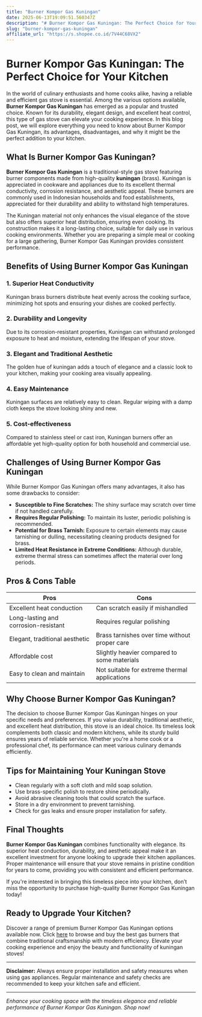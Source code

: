 ```yaml
---
title: "Burner Kompor Gas Kuningan"
date: 2025-06-13T19:09:51.560347Z
description: "# Burner Kompor Gas Kuningan: The Perfect Choice for Your Kitchen ..."
slug: "burner-kompor-gas-kuningan"
affiliate_url: "https://s.shopee.co.id/7V44C68VX2"
---
```

# Burner Kompor Gas Kuningan: The Perfect Choice for Your Kitchen 

In the world of culinary enthusiasts and home cooks alike, having a reliable and efficient gas stove is essential. Among the various options available, **Burner Kompor Gas Kuningan** has emerged as a popular and trusted choice. Known for its durability, elegant design, and excellent heat control, this type of gas stove can elevate your cooking experience. In this blog post, we will explore everything you need to know about Burner Kompor Gas Kuningan, its advantages, disadvantages, and why it might be the perfect addition to your kitchen.

## What Is Burner Kompor Gas Kuningan?

**Burner Kompor Gas Kuningan** is a traditional-style gas stove featuring burner components made from high-quality **kuningan** (brass). Kuningan is appreciated in cookware and appliances due to its excellent thermal conductivity, corrosion resistance, and aesthetic appeal. These burners are commonly used in Indonesian households and food establishments, appreciated for their durability and ability to withstand high temperatures.

The Kuningan material not only enhances the visual elegance of the stove but also offers superior heat distribution, ensuring even cooking. Its construction makes it a long-lasting choice, suitable for daily use in various cooking environments. Whether you are preparing a simple meal or cooking for a large gathering, Burner Kompor Gas Kuningan provides consistent performance.

## Benefits of Using Burner Kompor Gas Kuningan

### 1. Superior Heat Conductivity
Kuningan brass burners distribute heat evenly across the cooking surface, minimizing hot spots and ensuring your dishes are cooked perfectly.

### 2. Durability and Longevity
Due to its corrosion-resistant properties, Kuningan can withstand prolonged exposure to heat and moisture, extending the lifespan of your stove.

### 3. Elegant and Traditional Aesthetic
The golden hue of kuningan adds a touch of elegance and a classic look to your kitchen, making your cooking area visually appealing.

### 4. Easy Maintenance
Kuningan surfaces are relatively easy to clean. Regular wiping with a damp cloth keeps the stove looking shiny and new.

### 5. Cost-effectiveness
Compared to stainless steel or cast iron, Kuningan burners offer an affordable yet high-quality option for both household and commercial use.

## Challenges of Using Burner Kompor Gas Kuningan

While Burner Kompor Gas Kuningan offers many advantages, it also has some drawbacks to consider:

- **Susceptible to Fine Scratches:** The shiny surface may scratch over time if not handled carefully.
- **Requires Regular Polishing:** To maintain its luster, periodic polishing is recommended.
- **Potential for Brass Tarnish:** Exposure to certain elements may cause tarnishing or dulling, necessitating cleaning products designed for brass.
- **Limited Heat Resistance in Extreme Conditions:** Although durable, extreme thermal stress can sometimes affect the material over long periods.

## Pros & Cons Table

| Pros                                        | Cons                                              |
|----------------------------------------------|---------------------------------------------------|
| Excellent heat conduction                  | Can scratch easily if mishandled                |
| Long-lasting and corrosion-resistant       | Requires regular polishing                      |
| Elegant, traditional aesthetic             | Brass tarnishes over time without proper care  |
| Affordable cost                            | Slightly heavier compared to some materials     |
| Easy to clean and maintain                  | Not suitable for extreme thermal applications  |

## Why Choose Burner Kompor Gas Kuningan?

The decision to choose Burner Kompor Gas Kuningan hinges on your specific needs and preferences. If you value durability, traditional aesthetic, and excellent heat distribution, this stove is an ideal choice. Its timeless look complements both classic and modern kitchens, while its sturdy build ensures years of reliable service. Whether you're a home cook or a professional chef, its performance can meet various culinary demands efficiently.

## Tips for Maintaining Your Kuningan Stove

- Clean regularly with a soft cloth and mild soap solution.
- Use brass-specific polish to restore shine periodically.
- Avoid abrasive cleaning tools that could scratch the surface.
- Store in a dry environment to prevent tarnishing.
- Check for gas leaks and ensure proper installation for safety.

## Final Thoughts

**Burner Kompor Gas Kuningan** combines functionality with elegance. Its superior heat conduction, durability, and aesthetic appeal make it an excellent investment for anyone looking to upgrade their kitchen appliances. Proper maintenance will ensure that your stove remains in pristine condition for years to come, providing you with consistent and efficient performance.

If you're interested in bringing this timeless piece into your kitchen, don’t miss the opportunity to purchase high-quality Burner Kompor Gas Kuningan today!

## Ready to Upgrade Your Kitchen?

Discover a range of premium Burner Kompor Gas Kuningan options available now. Click [here](https://s.shopee.co.id/7V44C68VX2) to browse and buy the best gas burners that combine traditional craftsmanship with modern efficiency. Elevate your cooking experience and enjoy the beauty and functionality of kuningan stoves!

---

**Disclaimer:** Always ensure proper installation and safety measures when using gas appliances. Regular maintenance and safety checks are recommended to keep your kitchen safe and efficient.

---

*Enhance your cooking space with the timeless elegance and reliable performance of Burner Kompor Gas Kuningan. Shop now!*